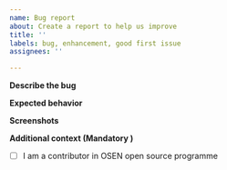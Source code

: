 ```yaml
---
name: Bug report
about: Create a report to help us improve
title: ''
labels: bug, enhancement, good first issue
assignees: ''

---
```


**Describe the bug**
<!-- A clear and concise description of what the bug is. -->



**Expected behavior**
<!-- A clear and concise description of what you expected to happen. -->

**Screenshots**
<!-- If applicable, add screenshots to help explain your problem. -->


**Additional context (Mandatory )**
<!--Are you attending OSEN Code Collab Carnival 2023?  --> 
- [ ] I am a contributor in OSEN open source programme



<!-- [X] - put a cross/X inside [] to check the  appropriate box -->
